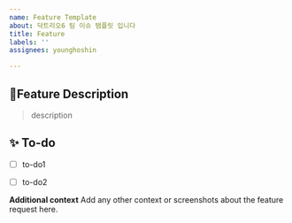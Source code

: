 ```yaml
---
name: Feature Template
about: 닥트리오6 팀 이슈 탬플릿 입니다
title: Feature
labels: ''
assignees: younghoshin

---
```


## 📌Feature Description
<!-- 해당 이슈에 대한 설명을 적어주세요! -->
> description
## ✨ To-do
<!-- 해당 이슈를 위해 구현해야 될 기능에 대해 적어주세요! -->
- [ ] to-do1
- [ ] to-do2


**Additional context**
Add any other context or screenshots about the feature request here.

